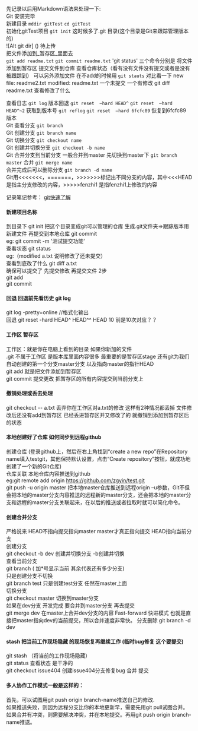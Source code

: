 
先记录以后用Markdown语法来处理一下:  
Git 安装完毕  
新建目录 `mddir gitTest` `cd gitTest`  
初始化gitTest项目 `git init` 这时候多了.git 目录(这个目录是Git来跟踪管理版本的)  
![Alt git dir] () 待上传  
把文件添加到_暂存区_里面去  
`git add readme.txt` `git commit readme.txt` 'git status' 三个命令分别是 将文件添加到暂存区 提交文件到仓库 查看仓库状态（看有没有文件没有提交或者是没有被跟踪到）
可以另外添加文件 在不add的时候用 `git stauts` 对比看一下
new file:   readme2.txt     modified:   readme.txt 一个未提交 一个有修改  git diff readme.txt 查看修改了什么  

查看日志 `git log` 版本回退 `git reset  –hard HEAD^` `git reset  –hard HEAD^~2`
  获取到版本号 `git reflog`
`git reset  –hard 6fcfc89` 恢复到6fcfc89 版本  
Git 查看分支 `git branch`  
Git 创建分支 `git branch name`  
Git 切换分支 `git checkout name`  
Git 创建并切换分支 `git checkout -b name`  
Git 合并分支到当前分支 一般合并到master 先切换到master下 `git branch master` 合并 `git merge name`  
    合并完成后可以删除分支 `git branch -d name `  
Git用<<<<<<<，=======，>>>>>>>标记出不同分支的内容，其中<<<HEAD是指主分支修改的内容，>>>>>fenzhi1 是指fenzhi1上修改的内容



记录笔记参考： [git快速了解](http://blog.jobbole.com/78960/)  
#### 新建项目名称   
到目录下 git init  把这个目录变成git可以管理的仓库 生成.git文件夹=>跟踪版本用
新建文件 再提交到本地仓库 git commit  
  eg: git commit -m '测试提交功能'  
查看状态 git status  
  eg:（modified a.txt  说明修改了还未提交）  
查看到底改了什么 git diff a.txt  
确保可以提交了 先提交修改 再提交文件 2步  
  git add  
  git commit

#### 回退 回退前先看历史 git log  
git log -pretty=online   //格式化输出  
回退 git reset -hard HEAD^   HEAD^^ HEAD 10 前是10次对应？？

#### 工作区 暂存区  
工作区：就是你在电脑上看到的目录 如果你新加的文件   
.git 不属于工作区 是版本库里面内容很多 最重要的是暂存区stage 还有git为我们自动创建的第一个分支master分支 以及指向master的指针HEAD  
git add 就是把文件添加到暂存区  
git commit 提交更改 把暂存区的所有内容提交到当前分支上

#### 撤销处理或丢去处理  
git checkout -- a.txt 丢弃你在工作区对a.txt的修改 这样有2种情况都丢掉 文件修改后还没有add到暂存区 已经丢进暂存区并又修改了的 就撤销到添加到暂存区后的状态


#### 本地创建好了仓库 如何同步到远程github  
创建仓库 (登录github上，然后在右上角找到“create a new repo”在Repository name填入testgit，其他保持默认设置，点击“Create repository”按钮，就成功地创建了一个新的Git仓库)  
仓库关联 本地仓库内容推送到github  
eg:git remote add origin https://github.com/zgyin/test.git  
   git push -u origin master 把本地master仓库推送到远程origin   –u参数，Git不但会把本地的master分支内容推送的远程新的master分支，还会把本地的master分支和远程的master分支关联起来，在以后的推送或者拉取时就可以简化命令。

#### 创建合并分支  
严格说来 HEAD不指向提交指向master master才真正指向提交 HEAD指向当前分支  
创建分支   
  git checkout -b dev 创建并切换分支 -b创建并切换  
查看当前分支  
  git branch ( 加*号显示当前 其余代表还有多少分支)  
只是创建分支不切换  
  git branch test  只是创建test分支 任然在master上面  
切换分支   
  git checkout master 切换到master分支  
如果在dev分支 开发完成 要合并到master分支 再去提交  
git merge dev 在master上合并dev分支的内容  Fast-forward  快进模式 也就是直接把master指向dev的当前提交，所以合并速度非常快。
分支删除 git branch -d dev


#### stash 把当前工作现场隐藏 的现场恢复再继续工作 (临时bug修复 这个要提交)  
  git stash （将当前的工作现场隐藏）  
  git status 查看状态 是干净的  
  git checkout issue404  创建issue404分支修复bug 合并 提交

#### 多人协作工作模式一般是这样的：  
首先，可以试图用git push origin branch-name推送自己的修改.  
如果推送失败，则因为远程分支比你的本地更新早，需要先用git pull试图合并。  
如果合并有冲突，则需要解决冲突，并在本地提交。再用git push origin branch-name推送。

